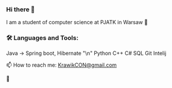 ### Hi there 👋

I am a student of computer science at PJATK in Warsaw 🚀

### 🛠️ Languages and Tools:

Java -> Spring boot, Hibernate "\n"
Python
C++
C#
SQL
Git
Intelij


📫 How to reach me: KrawikCON@gmail.com

👋
